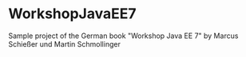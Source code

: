 # WorkshopJavaEE7
Sample project of the German book "Workshop Java EE 7" by Marcus Schießer und Martin Schmollinger

